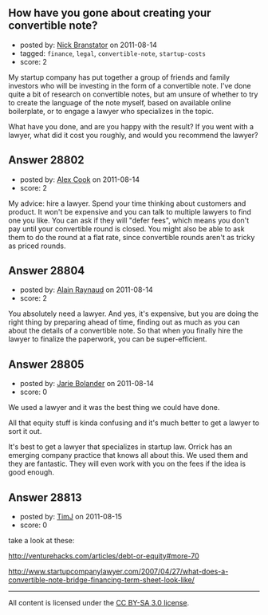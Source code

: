 ## How have you gone about creating your convertible note?

- posted by: [Nick Branstator](https://stackexchange.com/users/-1/12674-nick-branstator) on 2011-08-14
- tagged: `finance`, `legal`, `convertible-note`, `startup-costs`
- score: 2

My startup company has put together a group of friends and family investors who will be investing in the form of a convertible note.  I've done quite a bit of research on convertible notes, but am unsure of whether to try to create the language of the note myself, based on available online boilerplate, or to engage a lawyer who specializes in the topic.

What have you done, and are you happy with the result?  If you went with a lawyer, what did it cost you roughly, and would you recommend the lawyer?


## Answer 28802

- posted by: [Alex Cook](https://stackexchange.com/users/-1/6128-alex-cook) on 2011-08-14
- score: 2

My advice: hire a lawyer.  Spend your time thinking about customers and product. It won't be expensive and you can talk to multiple lawyers to find one you like.  You can ask if they will "defer fees", which means you don't pay until your convertible round is closed. You might also be able to ask them to do the round at a flat rate, since convertible rounds aren't as tricky as priced rounds. 


## Answer 28804

- posted by: [Alain Raynaud](https://stackexchange.com/users/-1/502-alain-raynaud) on 2011-08-14
- score: 2

You absolutely need a lawyer. And yes, it's expensive, but you are doing the right thing by preparing ahead of time, finding out as much as you can about the details of a convertible note. So that when you finally hire the lawyer to finalize the paperwork, you can be super-efficient.


## Answer 28805

- posted by: [Jarie Bolander](https://stackexchange.com/users/-1/585-jarie-bolander) on 2011-08-14
- score: 0

We used a lawyer and it was the best thing we could have done.

All that equity stuff is kinda confusing and it's much better to get a lawyer to sort it out. 

It's best to get a lawyer that specializes in startup law. Orrick has an emerging company practice that knows all about this. We used them and they are fantastic. They will even work with you on the fees if the idea is good enough.


## Answer 28813

- posted by: [TimJ](https://stackexchange.com/users/-1/1172-timj) on 2011-08-15
- score: 0

take a look at these:

http://venturehacks.com/articles/debt-or-equity#more-70

http://www.startupcompanylawyer.com/2007/04/27/what-does-a-convertible-note-bridge-financing-term-sheet-look-like/






---

All content is licensed under the [CC BY-SA 3.0 license](https://creativecommons.org/licenses/by-sa/3.0/).
